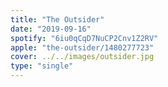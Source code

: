 ```yaml
---
title: "The Outsider"
date: "2019-09-16"
spotify: "6iu0qCqD7NuCP2Cnv1Z2RV"
apple: "the-outsider/1480277723"
cover: ../../images/outsider.jpg
type: "single"
---
```



